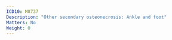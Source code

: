 ```yaml
---
ICD10: M8737
Description: "Other secondary osteonecrosis: Ankle and foot"
Matters: No
Weight: 0
---
```


